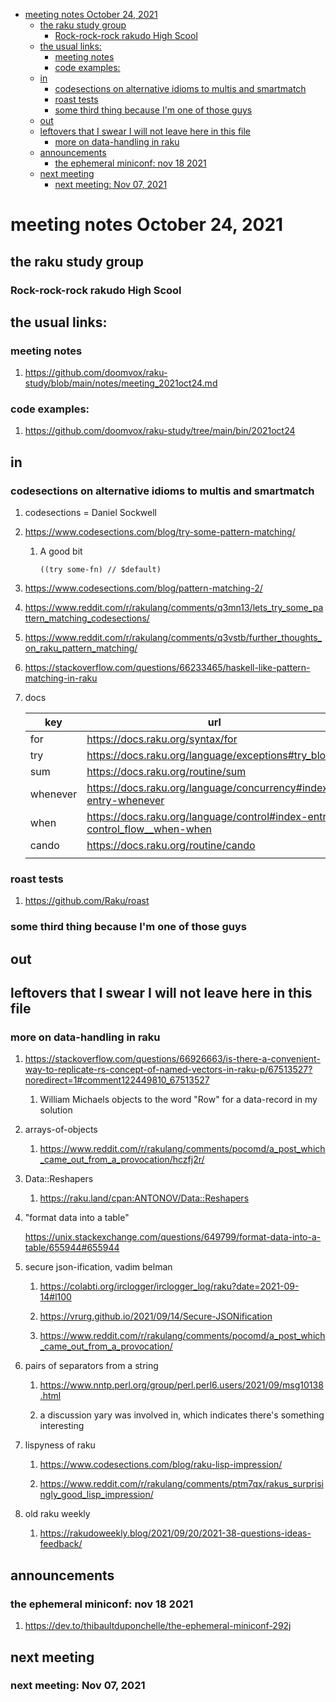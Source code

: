 - [meeting notes October 24, 2021](#orgaab5ddd)
  - [the raku study group](#orgecf4439)
    - [Rock-rock-rock rakudo High Scool](#orgae5cbde)
  - [the usual links:](#orgbd78e65)
    - [meeting notes](#orgae56642)
    - [code examples:](#org51cf677)
  - [in](#org9f1fbc5)
    - [codesections on alternative idioms to multis and smartmatch](#org7a26d53)
    - [roast tests](#org0c0af2c)
    - [some third thing because I'm one of those guys](#org280f2a0)
  - [out](#orgd1bcd39)
  - [leftovers that I swear I will not leave here in this file](#orge5f1806)
    - [more on data-handling in raku](#orgba644b7)
  - [announcements](#orgd99960e)
    - [the ephemeral miniconf: nov 18 2021](#org7862755)
  - [next meeting](#orgf3c55e5)
    - [next meeting: Nov 07, 2021](#org2d2a933)


<a id="orgaab5ddd"></a>

# meeting notes October 24, 2021


<a id="orgecf4439"></a>

## the raku study group


<a id="orgae5cbde"></a>

### Rock-rock-rock rakudo High Scool


<a id="orgbd78e65"></a>

## the usual links:


<a id="orgae56642"></a>

### meeting notes

1.  <https://github.com/doomvox/raku-study/blob/main/notes/meeting_2021oct24.md>


<a id="org51cf677"></a>

### code examples:

1.  <https://github.com/doomvox/raku-study/tree/main/bin/2021oct24>


<a id="org9f1fbc5"></a>

## in


<a id="org7a26d53"></a>

### codesections on alternative idioms to multis and smartmatch

1.  codesections = Daniel Sockwell

2.  <https://www.codesections.com/blog/try-some-pattern-matching/>

    1.  A good bit
    
        ```perl6
        ((try some-fn) // $default)
        ```

3.  <https://www.codesections.com/blog/pattern-matching-2/>

4.  <https://www.reddit.com/r/rakulang/comments/q3mn13/lets_try_some_pattern_matching_codesections/>

5.  <https://www.reddit.com/r/rakulang/comments/q3vstb/further_thoughts_on_raku_pattern_matching/>

6.  <https://stackoverflow.com/questions/66233465/haskell-like-pattern-matching-in-raku>

7.  docs

    | key      | url                                                                          |  |
    |-------- |---------------------------------------------------------------------------- |--- |
    | for      | <https://docs.raku.org/syntax/for>                                           |  |
    | try      | <https://docs.raku.org/language/exceptions#try_blocks>                       |  |
    | sum      | <https://docs.raku.org/routine/sum>                                          |  |
    | whenever | <https://docs.raku.org/language/concurrency#index-entry-whenever>            |  |
    | when     | <https://docs.raku.org/language/control#index-entry-control_flow__when-when> |  |
    | cando    | <https://docs.raku.org/routine/cando>                                        |  |
    |          |                                                                              |  |


<a id="org0c0af2c"></a>

### roast tests

1.  <https://github.com/Raku/roast>


<a id="org280f2a0"></a>

### some third thing because I'm one of those guys


<a id="orgd1bcd39"></a>

## out


<a id="orge5f1806"></a>

## leftovers that I swear I will not leave here in this file


<a id="orgba644b7"></a>

### more on data-handling in raku

1.  <https://stackoverflow.com/questions/66926663/is-there-a-convenient-way-to-replicate-rs-concept-of-named-vectors-in-raku-p/67513527?noredirect=1#comment122449810_67513527>

    1.  William Michaels objects to the word "Row" for a data-record in my solution

2.  arrays-of-objects

    1.  <https://www.reddit.com/r/rakulang/comments/pocomd/a_post_which_came_out_from_a_provocation/hczfj2r/>

3.  Data::Reshapers

    1.  <https://raku.land/cpan:ANTONOV/Data::Reshapers>

4.  "format data into a table"

    <https://unix.stackexchange.com/questions/649799/format-data-into-a-table/655944#655944>

5.  secure json-ification, vadim belman

    1.  <https://colabti.org/irclogger/irclogger_log/raku?date=2021-09-14#l100>
    
    2.  <https://vrurg.github.io/2021/09/14/Secure-JSONification>
    
    3.  <https://www.reddit.com/r/rakulang/comments/pocomd/a_post_which_came_out_from_a_provocation/>

6.  pairs of separators from a string

    1.  <https://www.nntp.perl.org/group/perl.perl6.users/2021/09/msg10138.html>
    
    2.  a discussion yary was involved in, which indicates there's something interesting

7.  lispyness of raku

    1.  <https://www.codesections.com/blog/raku-lisp-impression/>
    
    2.  <https://www.reddit.com/r/rakulang/comments/ptm7qx/rakus_surprisingly_good_lisp_impression/>

8.  old raku weekly

    1.  <https://rakudoweekly.blog/2021/09/20/2021-38-questions-ideas-feedback/>


<a id="orgd99960e"></a>

## announcements


<a id="org7862755"></a>

### the ephemeral miniconf: nov 18 2021

1.  <https://dev.to/thibaultduponchelle/the-ephemeral-miniconf-292j>


<a id="orgf3c55e5"></a>

## next meeting


<a id="org2d2a933"></a>

### next meeting: Nov 07, 2021

